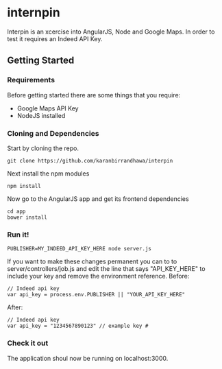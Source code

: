 internpin
=========

Interpin is an xcercise into AngularJS, Node and Google Maps. In order to test it requires an Indeed API Key. 

## Getting Started

### Requirements 

Before getting started there are some things that you require: 

* Google Maps API Key 
* NodeJS installed

### Cloning and Dependencies

Start by cloning the repo.

	git clone https://github.com/karanbirrandhawa/interpin

Next install the npm modules

	npm install

Now go to the AngularJS app and get its frontend dependencies

	cd app
	bower install

### Run it!

	PUBLISHER=MY_INDEED_API_KEY_HERE node server.js

If you want to make these changes permanent you can to to server/controllers/job.js and edit the line that says "API_KEY_HERE" to include your key and remove the environment reference. Before:

	// Indeed api key
	var api_key = process.env.PUBLISHER || "YOUR_API_KEY_HERE"

After:

	// Indeed api key
	var api_key = "1234567890123" // example key #

### Check it out 

The application shoul now be running on localhost:3000.